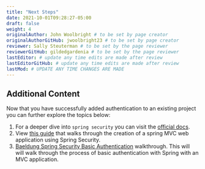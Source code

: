 ```yaml
---
title: "Next Steps"
date: 2021-10-01T09:28:27-05:00
draft: false
weight: 4
originalAuthor: John Woolbright # to be set by page creator
originalAuthorGitHub: jwoolbright23 # to be set by page creator
reviewer: Sally Steuterman # to be set by the page reviewer
reviewerGitHub: gildedgardenia # to be set by the page reviewer
lastEditor: # update any time edits are made after review
lastEditorGitHub: # update any time edits are made after review
lastMod: # UPDATE ANY TIME CHANGES ARE MADE
---
```


## Additional Content

Now that you have successfully added authentication to an existing project you can further explore the topics below:

1. For a deeper dive into `spring security` you can visit the [official docs](https://spring.io/projects/spring-security).
1. View [this guide](https://spring.io/guides/gs/securing-web/) that walks through the creation of a spring MVC web application using Spring Security.
1. [Baeldung Spring Security Basic Authentication](https://www.baeldung.com/spring-security-basic-authentication) walkthrough. This will will walk through the process of basic authentication with Spring with an MVC application.